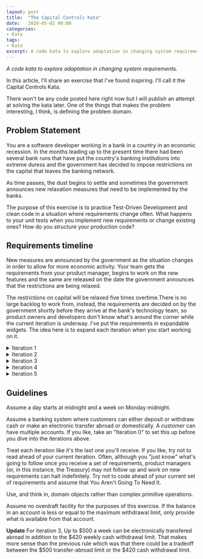 ```yaml
---
layout: post
title:  "The Capital Controls Kata"
date:   2020-05-02 00:00
categories:
- Kata
tags:
- Kata
excerpt: A code kata to explore adaptation in changing system requirements.
---
```


*A code kata to explore adaptation in changing system requirements.*

In this article, I'll share an exercise that I've found inspiring. I'll call it the Capital Controls Kata.

There won't be any code posted here right now but I will publish an attempt at solving the kata later. One of the things that makes the problem interesting, I think, is defining the problem domain.

## Problem Statement

You are a software developer working in a bank in a country in an economic recession. In the months leading up to the present time there had been several bank runs that have put the country's banking institutions into extreme duress and the government has decided to impose restrictions on the capital that leaves the banking network.

As time passes, the dust begins to settle and sometimes the government announces new relaxation measures that need to be implemented by the banks.

The purpose of this exercise is to practice Test-Driven Development and clean code in a situation where requirements change often. What happens to your unit tests when you implement new requirements or change existing ones? How do you structure your production code?

## Requirements timeline 

New measures are announced by the government as the situation changes in order to allow for more economic activity. Your team gets the requirements from your product manager, begins to work on the new features and the same are released on the date the government announces that the restrictions are being relaxed.

The restrictions on capital will be relaxed five times overtime.There is no large backlog to work from, instead, the requirements are decided on by the government shortly before they arrive at the bank's technology team, so product owners and developers don't know what's around the corner while the current iteration is underway. I've put the requirements in expandable widgets. The idea here is to expand each iteration when you start working on it.

<details>
  <summary>Iteration 1</summary>
  <h3>Iteration 1</h3>     
  A customer can withdraw cash up to $60 per day from each bank account. If they have more than one account with one institution, they can withdraw $60 per day from each one of them.<br/>
  Only domestic electronic bank transfers are permitted (any amount).
  <ul>
    <li>
      If a customer fails to withdraw the whole daily $60 allowance, that does not "roll over" to the next day. Only up to $60 per account can be withdrawn on any day.
    </li>
  </ul>
 
</details>
<details>
  <summary>Iteration 2</summary>
  <h3>Iteration 2</h3>
  Months pass by and the effect of the capital restrictions are felt by the people in the country who are unable to conduct daily business beyond the basics. The government has decided to relax some of its restrictions and you are now called to make the following change:
  <ul>
    <li>
    The daily amount of $60 per day can now be rolled over to the next day, up to a week. That is, one can withdraw cash less than or equal to $420 per week. If less than that amount is drawn out, the remaining cash does not roll over to the next week.
    </li>
  </ul>
</details>
<details>
  <summary>Iteration 3</summary>
  <h3>Iteration 3</h3>
  Several more months pass by and the local market has started moving again albeit not as fast as desired. The government decides to relax its restrictions on capital even more:
<ul>
  <li>
    In addition to the $420 cash withdrawal, up to $500 per week is allowed to be electronically transferred abroad from an account.
  </li>
</ul>
</details>
<details>
  <summary>Iteration 4</summary>
  <h3>Iteration 4</h3>
    As people have been taking money out continuously since the capital controls were imposed, the banks are growing short of cash flow and the government wants to give an incentive for people to put money back into the banks. You now need to change your code to do the following:
  <ul>
  <li>
    Any money deposited to bank accounts is free of any restrictions. Money that's already there is still subject to restrictions.  
  </li>
</ul>
</details>
<details>
  <summary>Iteration 5</summary>
  <h3>Iteration 5</h3>
  Lastly, the government wants to apply this additional relaxation:
<ul>
  <li>
    The weekly $420 cash withdrawal limit is raised to a bi-weekly $840. No roll-overs. This does not apply to electronic transfers abroad which remain at $500 per week.
  </li>
</ul>
</details>

## Guidelines

Assume a day starts at midnight and a week on Monday midnight.

Assume a banking system where customers can either deposit or withdraw cash or make an electronic transfer abroad or domestically. A customer can have multiple accounts. If you like, take an "Iteration 0" to set this up before you dive into the iterations above.

Treat each iteration like it's the last one you'll receive. If you like, try not to read ahead of your current iteration. Often, although you "just know" what's going to follow once you receive a set of requirements, product managers (or, in this instance, the Treasury) may not follow up and work on new requirements can halt indefinitely. Try not to code ahead of your current set of requirements and assume that You Aren't Going To Need It.

Use, and think in, domain objects rather than complex primitive operations.

Assume no overdraft facility for the purposes of this exercise. If the balance in an account is less or equal to the maximum withdrawal limit, only provide what is available from that account.

**Update**
For iteration 3, Up to $500 a week can be electronically transfered abroad in addition to the $420 weekly cash withdrawal limit. That makes more sense than the previous rule which was that there could be a tradeoff between the $500 transfer-abroad limit or the $420 cash withdrawal limit.